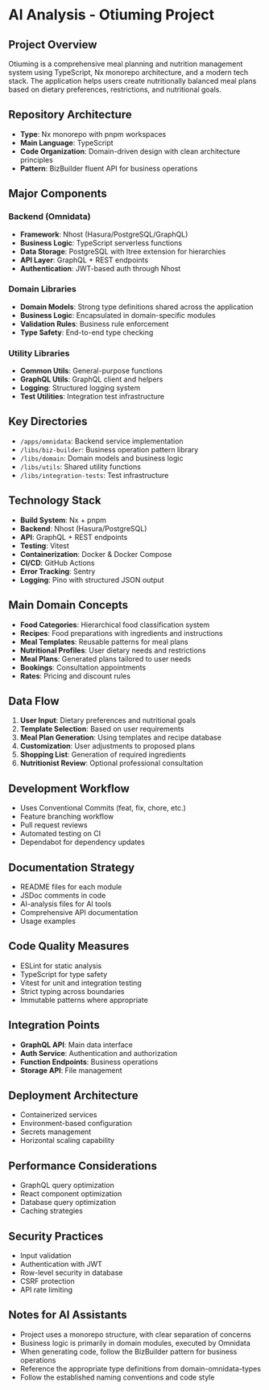 # AI Analysis - Otiuming Project

## Project Overview
Otiuming is a comprehensive meal planning and nutrition management system using TypeScript, Nx monorepo architecture, and a modern tech stack. The application helps users create nutritionally balanced meal plans based on dietary preferences, restrictions, and nutritional goals.

## Repository Architecture
- **Type**: Nx monorepo with pnpm workspaces
- **Main Language**: TypeScript
- **Code Organization**: Domain-driven design with clean architecture principles
- **Pattern**: BizBuilder fluent API for business operations

## Major Components

### Backend (Omnidata)
- **Framework**: Nhost (Hasura/PostgreSQL/GraphQL)
- **Business Logic**: TypeScript serverless functions
- **Data Storage**: PostgreSQL with ltree extension for hierarchies
- **API Layer**: GraphQL + REST endpoints
- **Authentication**: JWT-based auth through Nhost

### Domain Libraries
- **Domain Models**: Strong type definitions shared across the application
- **Business Logic**: Encapsulated in domain-specific modules
- **Validation Rules**: Business rule enforcement
- **Type Safety**: End-to-end type checking

### Utility Libraries
- **Common Utils**: General-purpose functions
- **GraphQL Utils**: GraphQL client and helpers
- **Logging**: Structured logging system
- **Test Utilities**: Integration test infrastructure

## Key Directories
- `/apps/omnidata`: Backend service implementation
- `/libs/biz-builder`: Business operation pattern library
- `/libs/domain`: Domain models and business logic
- `/libs/utils`: Shared utility functions
- `/libs/integration-tests`: Test infrastructure

## Technology Stack
- **Build System**: Nx + pnpm
- **Backend**: Nhost (Hasura/PostgreSQL)
- **API**: GraphQL + REST endpoints
- **Testing**: Vitest
- **Containerization**: Docker & Docker Compose
- **CI/CD**: GitHub Actions
- **Error Tracking**: Sentry
- **Logging**: Pino with structured JSON output

## Main Domain Concepts
- **Food Categories**: Hierarchical food classification system
- **Recipes**: Food preparations with ingredients and instructions
- **Meal Templates**: Reusable patterns for meal plans
- **Nutritional Profiles**: User dietary needs and restrictions
- **Meal Plans**: Generated plans tailored to user needs
- **Bookings**: Consultation appointments
- **Rates**: Pricing and discount rules

## Data Flow
1. **User Input**: Dietary preferences and nutritional goals
2. **Template Selection**: Based on user requirements
3. **Meal Plan Generation**: Using templates and recipe database
4. **Customization**: User adjustments to proposed plans
5. **Shopping List**: Generation of required ingredients
6. **Nutritionist Review**: Optional professional consultation

## Development Workflow
- Uses Conventional Commits (feat, fix, chore, etc.)
- Feature branching workflow
- Pull request reviews
- Automated testing on CI
- Dependabot for dependency updates

## Documentation Strategy
- README files for each module
- JSDoc comments in code
- AI-analysis files for AI tools
- Comprehensive API documentation
- Usage examples

## Code Quality Measures
- ESLint for static analysis
- TypeScript for type safety
- Vitest for unit and integration testing
- Strict typing across boundaries
- Immutable patterns where appropriate

## Integration Points
- **GraphQL API**: Main data interface
- **Auth Service**: Authentication and authorization
- **Function Endpoints**: Business operations
- **Storage API**: File management

## Deployment Architecture
- Containerized services
- Environment-based configuration
- Secrets management
- Horizontal scaling capability

## Performance Considerations
- GraphQL query optimization
- React component optimization
- Database query optimization
- Caching strategies

## Security Practices
- Input validation
- Authentication with JWT
- Row-level security in database
- CSRF protection
- API rate limiting

## Notes for AI Assistants
- Project uses a monorepo structure, with clear separation of concerns
- Business logic is primarily in domain modules, executed by Omnidata
- When generating code, follow the BizBuilder pattern for business operations
- Reference the appropriate type definitions from domain-omnidata-types
- Follow the established naming conventions and code style
